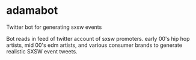 # adamabot
Twitter bot for generating sxsw events

Bot reads in feed of twitter account of sxsw promoters. early 00's hip hop artists, mid 00's edm artists, and various consumer brands to generate realistic SXSW event tweets.
